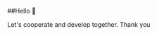 ##Hello 👋

<!--
**EoPi101/Code** is a ✨ _special_ ✨ repository because its `README.md` (this file) appears on your GitHub profile.

Here are some ideas to help you get started:

- 🔭 I am currently majoring in information technology
- 🌱 Currently I am studying information technology department
- 👯 I want to cooperate on social networks to develop together
- 🤔 I'm looking for help with technology knowledge
- 💬 Please ask me about things you don't understand in the program
- 📫 How to contact me: loliteam.vn02@gmail.com
- ⚡ Fun fact: I'm only 17 years old hihi
--> Let's cooperate and develop together. Thank you